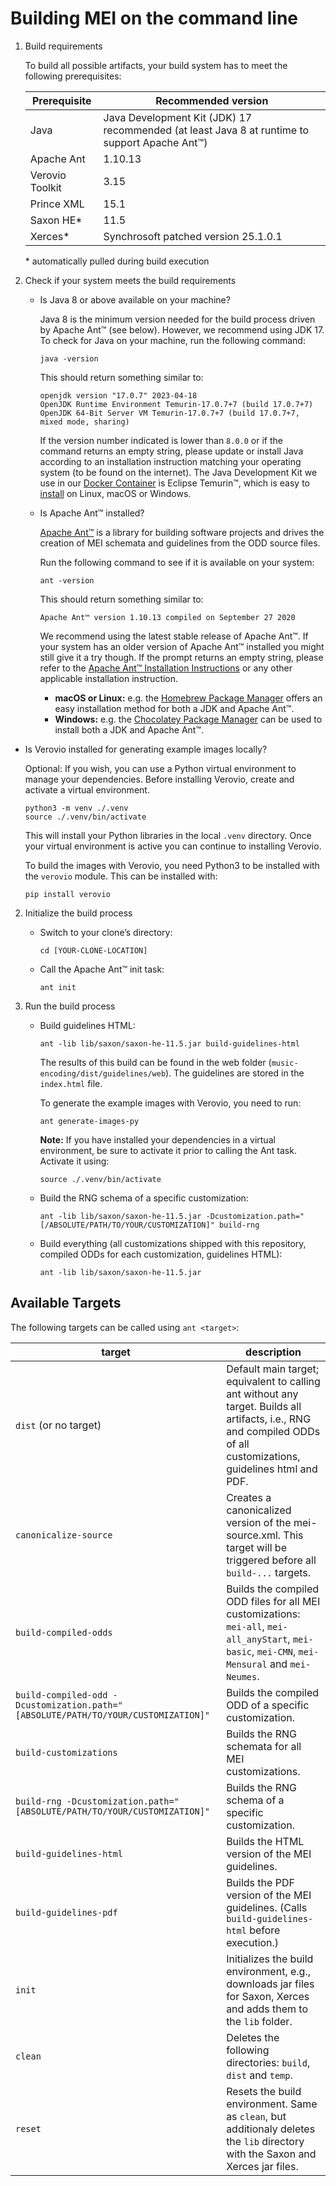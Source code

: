 # Building MEI on the command line

1. Build requirements

   To build all possible artifacts, your build system has to meet the following prerequisites:

   | Prerequisite | Recommended version |
   |----|----------------|
   |Java| Java Development Kit (JDK) 17 recommended (at least Java 8 at runtime to support Apache Ant™)|
   |Apache Ant|1.10.13|
   |Verovio Toolkit|3.15|
   |Prince XML|15.1|
   |Saxon HE*| 11.5 |
   |Xerces*|Synchrosoft patched version 25.1.0.1|

   \* automatically pulled during build execution

2. Check if your system meets the build requirements

   * Is Java 8 or above available on your machine?

     Java 8 is the minimum version needed for the build process driven by Apache Ant™ (see below). However, we recommend using JDK 17.
     To check for Java on your machine, run the following command:

     ```shell
     java -version
     ```

     This should return something similar to:

     ```shell
     openjdk version "17.0.7" 2023-04-18
     OpenJDK Runtime Environment Temurin-17.0.7+7 (build 17.0.7+7)
     OpenJDK 64-Bit Server VM Temurin-17.0.7+7 (build 17.0.7+7, mixed mode, sharing)
     ```

     If the version number indicated is lower than `8.0.0` or if the command returns an empty string, please update or install Java according to an installation instruction matching your operating system (to be found on the internet). The Java Development Kit we use in our [Docker Container](https://github.com/music-encoding/docker-mei) is Eclipse Temurin™, which is easy to [install](https://adoptium.net/de/installation/) on Linux, macOS or Windows.

   * Is Apache Ant™ installed?

     [Apache Ant™](https://ant.apache.org/manual/install.html) is a library for building software projects and drives the creation of MEI schemata and guidelines from the ODD source files.

     Run the following command to see if it is available on your system:

     ```shell
     ant -version
     ```

     This should return something similar to:

     ```shell
     Apache Ant™ version 1.10.13 compiled on September 27 2020
     ```

     We recommend using the latest stable release of Apache Ant™. If your system has an older version of Apache Ant™ installed you might still give it a try though. If the prompt returns an empty string, please refer to the [Apache Ant™ Installation Instructions](https://ant.apache.org/manual/install.html) or any other applicable installation instruction.

      * **macOS or Linux:** e.g. the [Homebrew Package Manager](https://brew.sh/index_de) offers an easy installation method for both a JDK and Apache Ant™.
      * **Windows:** e.g. the [Chocolatey Package Manager](https://chocolatey.org) can be used to install both a JDK and Apache Ant™.

  * Is Verovio installed for generating example images locally?

    Optional: If you wish, you can use a Python virtual environment to manage your dependencies. Before installing
    Verovio, create and activate a virtual environment. 
    
    ```shell
    python3 -m venv ./.venv
    source ./.venv/bin/activate
    ```
    
    This will install your Python libraries in the local `.venv` directory. Once your virtual environment is active you can continue to installing Verovio.

    To build the images with Verovio, you need Python3 to be installed with the `verovio` module. This can be installed with:

    ```shell
    pip install verovio
    ```
    
2. Initialize the build process

   * Switch to your clone’s directory:

     ```shell
     cd [YOUR-CLONE-LOCATION]
     ```

   * Call the Apache Ant™ init task:

     ```shell
     ant init
     ```

3. Run the build process

   * Build guidelines HTML:

     ```shell
     ant -lib lib/saxon/saxon-he-11.5.jar build-guidelines-html
     ```

     The results of this build can be found in the web folder (`music-encoding/dist/guidelines/web`). The guidelines are stored in the `index.html` file.

     To generate the example images with Verovio, you need to run:
     ```shell
     ant generate-images-py
     ```

     **Note:** If you have installed your dependencies in a virtual environment, be sure to activate it prior to calling the Ant task. Activate it using:
     
     ```shell
     source ./.venv/bin/activate
     ```     

   * Build the RNG schema of a specific customization:

     ```shell
     ant -lib lib/saxon/saxon-he-11.5.jar -Dcustomization.path="[/ABSOLUTE/PATH/TO/YOUR/CUSTOMIZATION]" build-rng
     ```

   * Build everything (all customizations shipped with this repository, compiled ODDs for each customization, guidelines HTML):

     ```shell
     ant -lib lib/saxon/saxon-he-11.5.jar
     ```
## Available Targets

The following targets can be called using `ant <target>`:

| target | description |
|----|-----------------|
| `dist` (or no target) | Default main target; equivalent to calling ant without any target. Builds all artifacts, i.e., RNG and compiled ODDs of all customizations, guidelines html and PDF.  |
| `canonicalize-source` | Creates a canonicalized version of the mei-source.xml. This target will be triggered before all `build-...` targets. |
| `build-compiled-odds` | Builds the compiled ODD files for all MEI customizations: `mei-all`, `mei-all_anyStart`, `mei-basic`, `mei-CMN`, `mei-Mensural` and `mei-Neumes`. |
| `build-compiled-odd -Dcustomization.path="[ABSOLUTE/PATH/TO/YOUR/CUSTOMIZATION]"` | Builds the compiled ODD of a specific customization. |
| `build-customizations` | Builds the RNG schemata for all MEI customizations. |
| `build-rng -Dcustomization.path="[ABSOLUTE/PATH/TO/YOUR/CUSTOMIZATION]"` | Builds the RNG schema of a specific customization. |
| `build-guidelines-html` | Builds the HTML version of the MEI guidelines. |
| `build-guidelines-pdf` | Builds the PDF version of the MEI guidelines. (Calls `build-guidelines-html` before execution.) |
| `init` | Initializes the build environment, e.g., downloads jar files for Saxon, Xerces and adds them to the `lib` folder.
| `clean` | Deletes the following directories: `build`, `dist` and `temp`. |
| `reset` | Resets the build environment. Same as `clean`, but additionaly deletes the `lib` directory with the Saxon and Xerces jar files. |